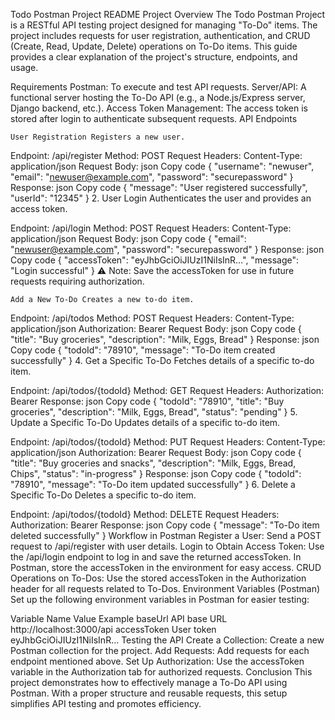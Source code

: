Todo Postman Project README Project Overview The Todo Postman Project is a RESTful API testing project designed for managing "To-Do" items. The project includes requests for user registration, authentication, and CRUD (Create, Read, Update, Delete) operations on To-Do items. This guide provides a clear explanation of the project's structure, endpoints, and usage.

Requirements Postman: To execute and test API requests. Server/API: A functional server hosting the To-Do API (e.g., a Node.js/Express server, Django backend, etc.). Access Token Management: The access token is stored after login to authenticate subsequent requests. API Endpoints

    User Registration Registers a new user.

Endpoint: /api/register Method: POST Request Headers: Content-Type: application/json Request Body: json Copy code { "username": "newuser", "email": "newuser@example.com", "password": "securepassword" } Response: json Copy code { "message": "User registered successfully", "userId": "12345" } 2. User Login Authenticates the user and provides an access token.

Endpoint: /api/login Method: POST Request Headers: Content-Type: application/json Request Body: json Copy code { "email": "newuser@example.com", "password": "securepassword" } Response: json Copy code { "accessToken": "eyJhbGciOiJIUzI1NiIsInR...", "message": "Login successful" } ⚠️ Note: Save the accessToken for use in future requests requiring authorization.

    Add a New To-Do Creates a new to-do item.

Endpoint: /api/todos Method: POST Request Headers: Content-Type: application/json Authorization: Bearer Request Body: json Copy code { "title": "Buy groceries", "description": "Milk, Eggs, Bread" } Response: json Copy code { "todoId": "78910", "message": "To-Do item created successfully" } 4. Get a Specific To-Do Fetches details of a specific to-do item.

Endpoint: /api/todos/{todoId} Method: GET Request Headers: Authorization: Bearer Response: json Copy code { "todoId": "78910", "title": "Buy groceries", "description": "Milk, Eggs, Bread", "status": "pending" } 5. Update a Specific To-Do Updates details of a specific to-do item.

Endpoint: /api/todos/{todoId} Method: PUT Request Headers: Content-Type: application/json Authorization: Bearer Request Body: json Copy code { "title": "Buy groceries and snacks", "description": "Milk, Eggs, Bread, Chips", "status": "in-progress" } Response: json Copy code { "todoId": "78910", "message": "To-Do item updated successfully" } 6. Delete a Specific To-Do Deletes a specific to-do item.

Endpoint: /api/todos/{todoId} Method: DELETE Request Headers: Authorization: Bearer Response: json Copy code { "message": "To-Do item deleted successfully" } Workflow in Postman Register a User: Send a POST request to /api/register with user details. Login to Obtain Access Token: Use the /api/login endpoint to log in and save the returned accessToken. In Postman, store the accessToken in the environment for easy access. CRUD Operations on To-Dos: Use the stored accessToken in the Authorization header for all requests related to To-Dos. Environment Variables (Postman) Set up the following environment variables in Postman for easier testing:

Variable Name Value Example baseUrl API base URL http://localhost:3000/api accessToken User token eyJhbGciOiJIUzI1NiIsInR... Testing the API Create a Collection: Create a new Postman collection for the project. Add Requests: Add requests for each endpoint mentioned above. Set Up Authorization: Use the accessToken variable in the Authorization tab for authorized requests. Conclusion This project demonstrates how to effectively manage a To-Do API using Postman. With a proper structure and reusable requests, this setup simplifies API testing and promotes efficiency.
